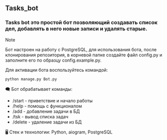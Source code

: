 ## Tasks_bot
### Tasks bot это простой бот позволяющий создавать список дел, добавлять в него новые записи и удалять старые.

> [!NOTE]
> Бот настроен на работу с PostgreSQL, для использования бота, после клонирования репозитория, в корневой папке создайте файл config.py и заполните его по образцу config.example.py.

Для активации бота воспользуйтесь командой:
```bash
python manage.py Bot.py
```

:left_speech_bubble: Бот обрабатывает команды:
+ /start - приветствие и начало работы
+ /help - помощь с функционалом
+ /add - добавление задачи в БД
+ /tsk - вывод списка задач
+ /delete - удаление задачи из БД

:desktop_computer: Стек и технологии: Python, aiogram, PostgreSQL

